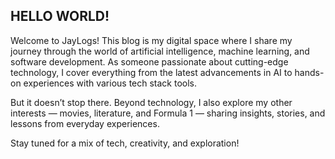 
## HELLO WORLD!

Welcome to JayLogs! This blog is my digital space where I share my journey through the world of artificial intelligence, machine learning, and software development. As someone passionate about cutting-edge technology, I cover everything from the latest advancements in AI to hands-on experiences with various tech stack tools.

But it doesn’t stop there. Beyond technology, I also explore my other interests — movies, literature, and Formula 1 — sharing insights, stories, and lessons from everyday experiences.

Stay tuned for a mix of tech, creativity, and exploration!
